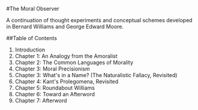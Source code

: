 #The Moral Observer

A continuation of thought experiments and conceptual schemes developed in Bernard Williams and George Edward Moore. 

##Table of Contents

1. Introduction
2. Chapter 1: An Analogy from the Amoralist
3. Chapter 2: The Common Languages of Morality
4. Chapter 3: Moral Precisionism
5. Chapter 3: What's in a Name? (The Naturalistic Fallacy, Revisited)
6. Chapter 4: Kant's Prolegomena, Revisited
7. Chapter 5: Roundabout Williams
8. Chapter 6: Toward an Afterword
9. Chapter 7: Afterword
